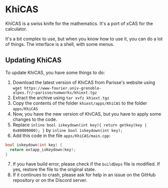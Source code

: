 # KhiCAS

KhiCAS is a swiss knife for the mathematics. It's a port of xCAS for the calculator.

It's a bit complex to use, but when you know how to use it, you can do a lot of things. The interface is a shell, with some menus.

## Updating KhiCAS

To update KhiCAS, you have some things to do:

1. Download the latest version of KhiCAS from Parisse's website using `wget https://www-fourier.univ-grenoble-alpes.fr/~parisse/numworks/khiext.tgz`
2. Extract the archive using `tar xvfz khiext.tgz`
3. Copy the contents of the folder `khiext/apps/KhiCAS` to the folder `apps/KhiCAS`
4. Now, you have the new version of KhiCAS, but you have to apply some changes to the code.
5. Replace `inline bool iskeydown(int key){ return getkey(key | 0x80000000); }` by `inline bool iskeydown(int key);`
6. Add this code in the file `apps/KhiCAS/main.cpp`:

```cpp
bool iskeydown(int key) {
  return extapp_isKeydown(key);
}
```

7. If you have build error, please check if the `buildDeps` file is modified. If yes, restore the file to the original state.
8. If it continues to crash, please ask for help in an issue on the GitHub repository or on the Discord server.
